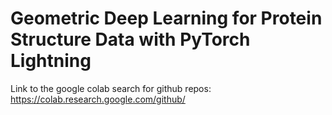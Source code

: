 # Geometric Deep Learning for Protein Structure Data with PyTorch Lightning

Link to the google colab search for github repos: https://colab.research.google.com/github/
